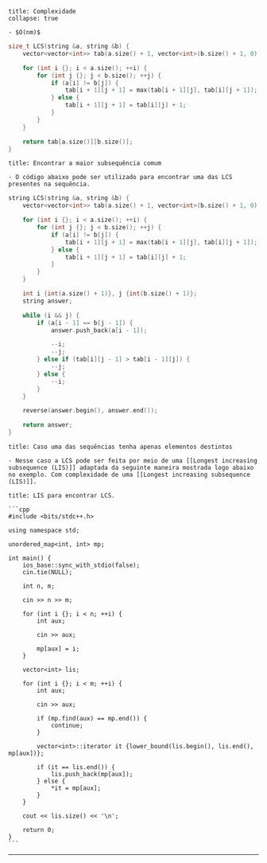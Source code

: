 ```ad-note
title: Complexidade
collapse: true

- $O(nm)$
```

```cpp
size_t LCS(string &a, string &b) {
    vector<vector<int>> tab(a.size() + 1, vector<int>(b.size() + 1, 0));

    for (int i {}; i < a.size(); ++i) {
        for (int j {}; j < b.size(); ++j) {
            if (a[i] != b[j]) {
                tab[i + 1][j + 1] = max(tab[i + 1][j], tab[i][j + 1]);
            } else {
                tab[i + 1][j + 1] = tab[i][j] + 1;
            }
        }
    }

    return tab[a.size()][b.size()];
}
```

```ad-hint
title: Encontrar a maior subsequência comum

- O código abaixo pode ser utilizado para encontrar uma das LCS presentes na sequência.
```

```cpp
string LCS(string &a, string &b) {
	vector<vector<int>> tab(a.size() + 1, vector<int>(b.size() + 1, 0));

    for (int i {}; i < a.size(); ++i) {
        for (int j {}; j < b.size(); ++j) {
            if (a[i] != b[j]) {
                tab[i + 1][j + 1] = max(tab[i + 1][j], tab[i][j + 1]);
            } else {
                tab[i + 1][j + 1] = tab[i][j] + 1;
            }
        }
    }

	int i {int(a.size() + 1)}, j {int(b.size() + 1)};
	string answer;

	while (i && j) {
		if (a[i - 1] == b[j - 1]) {
			answer.push_back(a[i - 1]);

			--i;
			--j;
		} else if (tab[i][j - 1] > tab[i - 1][j]) {
			--j;
		} else {
			--i;
		}
	}

	reverse(answer.begin(), answer.end());

	return answer;
}
```

`````ad-hint
title: Caso uma das sequências tenha apenas elementos destintos

- Nesse caso a LCS pode ser feita por meio de uma [[Longest increasing subsequence (LIS)]] adaptada da seguinte maneira mostrada logo abaixo no exemplo. Com complexidade de uma [[Longest increasing subsequence (LIS)]].
``````

````ad-example
title: LIS para encontrar LCS.

```cpp
#include <bits/stdc++.h>

using namespace std;

unordered_map<int, int> mp;

int main() {
	ios_base::sync_with_stdio(false);
	cin.tie(NULL);
	
    int n, m;

    cin >> n >> m;

    for (int i {}; i < n; ++i) {
        int aux;

        cin >> aux;
		
		mp[aux] = i;
    }

    vector<int> lis;

    for (int i {}; i < m; ++i) {
        int aux;

        cin >> aux;

        if (mp.find(aux) == mp.end()) {
            continue;
        }

        vector<int>::iterator it {lower_bound(lis.begin(), lis.end(), mp[aux])};

        if (it == lis.end()) {
            lis.push_back(mp[aux]);
        } else {
            *it = mp[aux];
        }
    }

    cout << lis.size() << '\n';

    return 0;
}
```
````

---